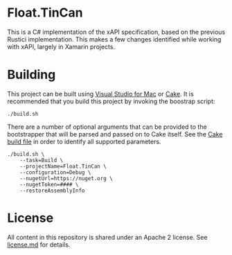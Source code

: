 # Float.TinCan

This is a C# implementation of the xAPI specification, based on the previous Rustici implementation. This makes a few changes identified while working with xAPI, largely in Xamarin projects.

# Building

This project can be built using [Visual Studio for Mac](https://visualstudio.microsoft.com/vs/mac/) or [Cake](https://cakebuild.net/). It is recommended that you build this project by invoking the boostrap script:

    ./build.sh

There are a number of optional arguments that can be provided to the bootstrapper that will be parsed and passed on to Cake itself. See the [Cake build file](./build.cake) in order to identify all supported parameters.

    ./build.sh \
        --task=Build \
        --projectName=Float.TinCan \
        --configuration=Debug \
        --nugetUrl=https://nuget.org \
        --nugetToken=#### \
        --restoreAssemblyInfo

# License

All content in this repository is shared under an Apache 2 license. See [license.md](./license.md) for details.
